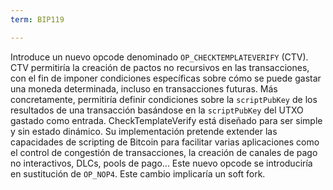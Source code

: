 ```yaml
---
term: BIP119

---
```

Introduce un nuevo opcode denominado `OP_CHECKTEMPLATEVERIFY` (CTV). CTV permitiría la creación de pactos no recursivos en las transacciones, con el fin de imponer condiciones específicas sobre cómo se puede gastar una moneda determinada, incluso en transacciones futuras. Más concretamente, permitiría definir condiciones sobre la `scriptPubKey` de los resultados de una transacción basándose en la `scriptPubKey` del UTXO gastado como entrada. CheckTemplateVerify está diseñado para ser simple y sin estado dinámico. Su implementación pretende extender las capacidades de scripting de Bitcoin para facilitar varias aplicaciones como el control de congestión de transacciones, la creación de canales de pago no interactivos, DLCs, pools de pago... Este nuevo opcode se introduciría en sustitución de `OP_NOP4`. Este cambio implicaría un soft fork.